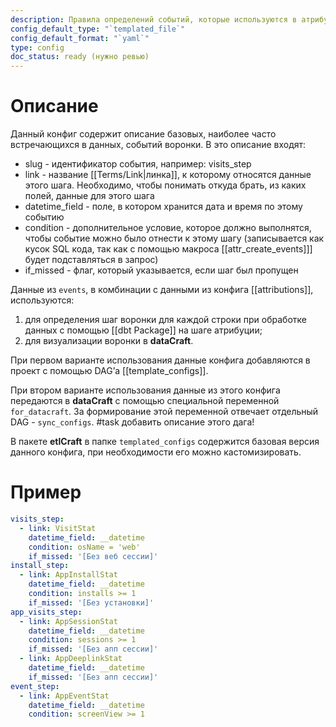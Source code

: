 ```yaml
---
description: Правила определений событий, которые используются в атрибуции и воронке
config_default_type: "`templated_file`"
config_default_format: "`yaml`"
type: config
doc_status: ready (нужно ревью)
---
```

# Описание

Данный конфиг содержит описание базовых, наиболее часто встречающихся в данных, событий воронки. В это описание входят:
- slug - идентификатор события, например: visits_step
- link - название [[Terms/Link|линка]], к которому относятся данные этого шага. Необходимо, чтобы понимать откуда брать, из каких полей, данные для этого шага 
- datetime_field - поле, в котором хранится дата и время по этому событию
- condition - дополнительное условие, которое должно выполнятся, чтобы событие можно было отнести к этому шагу (записывается как кусок SQL кода, так как с помощью макроса [[attr_create_events]]] будет подставляться в запрос)
- if_missed - флаг, который указывается, если шаг был пропущен
  
Данные из `events`, в комбинации с данными из конфига [[attributions]],  используются: 
1) для определения шаг воронки для каждой строки при обработке данных с помощью [[dbt Package]] на шаге атрибуции;
2) для визуализации воронки в **dataCraft**.

При первом варианте использования данные конфига добавляются в проект с помощью DAG’а [[template_configs]]. 

При втором варианте использования данные из этого конфига передаются в **dataCraft** c помощью специальной переменной `for_datacraft`. За формирование этой переменной отвечает отдельный DAG - `sync_configs`. 
#task добавить описание этого дага!

В пакете **etlCraft** в папке `templated_configs` содержится базовая версия данного конфига, при необходимости его можно кастомизировать.
# Пример 
```yaml
visits_step:
  - link: VisitStat
	datetime_field: __datetime
	condition: osName = 'web'
	if_missed: '[Без веб сессии]'
install_step:
  - link: AppInstallStat
	datetime_field: __datetime
	condition: installs >= 1
	if_missed: '[Без установки]'
app_visits_step:
  - link: AppSessionStat
	datetime_field: __datetime
	condition: sessions >= 1
	if_missed: '[Без апп сессии]'
  - link: AppDeeplinkStat
	datetime_field: __datetime
	if_missed: '[Без апп сессии]'
event_step:
  - link: AppEventStat
	datetime_field: __datetime
	condition: screenView >= 1
```

